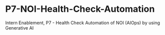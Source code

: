 # P7-NOI-Health-Check-Automation
Intern Enablement, P7 - Health Check Automation of NOI (AIOps) by using Generative AI
